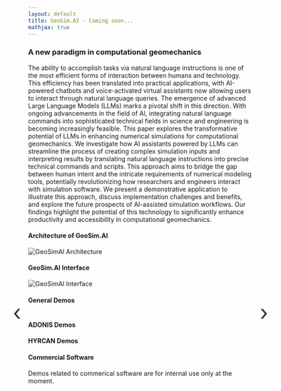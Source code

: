 ```yaml
---
layout: default
title: GeoSim.AI - Coming soon...
mathjax: true
---
```


### A new paradigm in computational geomechanics

The ability to accomplish tasks via natural language instructions is one of the most efficient forms of interaction between humans and technology. This efficiency has been translated into practical applications, with AI-powered chatbots and voice-activated virtual assistants now allowing users to interact through natural language queries. The emergence of advanced Large Language Models (LLMs) marks a pivotal shift in this direction. With ongoing advancements in the field of AI, integrating natural language commands into sophisticated technical fields in science and engineering is becoming increasingly feasible. This paper explores the transformative potential of LLMs in enhancing numerical simulations for computational geomechanics. We investigate how AI assistants powered by LLMs can streamline the process of creating complex simulation inputs and interpreting results by translating natural language instructions into precise technical commands and scripts. This approach aims to bridge the gap between human intent and the intricate requirements of numerical modeling tools, potentially revolutionizing how researchers and engineers interact with simulation software. We present a demonstrative application to illustrate this approach, discuss implementation challenges and benefits, and explore the future prospects of AI-assisted simulation workflows. Our findings highlight the potential of this technology to significantly enhance productivity and accessibility in computational geomechanics.

#### Architecture of GeoSim.AI

![GeoSimAI Architecture](/assets/figs/geosimai-architecture-v3.png)

#### GeoSim.AI Interface

![GeoSimAI Interface](/assets/figs/geosimai_chat_interface.png)

#### General Demos

<div id="video-carousel" style="max-width: 800px; margin: 0 auto; position: relative;">
  <div id="video-container" style="display: flex; justify-content: center; align-items: center;"></div>
  <div id="prev-video" class="nav-arrow" style="left: -50px;">&lsaquo;</div>
  <div id="next-video" class="nav-arrow" style="right: -50px;">&rsaquo;</div>
</div>

#### ADONIS Demos

#### HYRCAN Demos

#### Commercial Software
Demos related to commerical software are for internal use only at the moment.

<style>
  .nav-arrow {
    position: absolute;
    top: 50%;
    transform: translateY(-50%);
    cursor: pointer;
    font-size: 48px;
    color: #333;
    background-color: rgba(255, 255, 255, 0.7);
    width: 50px;
    height: 50px;
    border-radius: 50%;
    display: flex;
    justify-content: center;
    align-items: center;
    transition: all 0.3s ease;
  }
  .nav-arrow:hover {
    background-color: rgba(255, 255, 255, 0.9);
    color: #000;
  }
</style>

<script>
document.addEventListener('DOMContentLoaded', function() {
  const videos = [
    { title: "General Demo", id: "U7zO1sHR3gQ" },
    { title: "Script Generation", id: "U7zO1sHR3gQ" }
  ];
  
  let currentVideoIndex = 0;
  const videoContainer = document.getElementById('video-container');
  const prevArrow = document.getElementById('prev-video');
  const nextArrow = document.getElementById('next-video');

  function showVideo(index) {
    const video = videos[index];
    videoContainer.innerHTML = `
      <div>
        <h3 style="text-align: center;">${video.title}</h3>
        <iframe width="760" height="428" src="https://www.youtube.com/embed/${video.id}" frameborder="0" allow="accelerometer; autoplay; clipboard-write; encrypted-media; gyroscope; picture-in-picture" allowfullscreen></iframe>
      </div>
    `;
  }

  prevArrow.addEventListener('click', function() {
    currentVideoIndex = (currentVideoIndex - 1 + videos.length) % videos.length;
    showVideo(currentVideoIndex);
  });

  nextArrow.addEventListener('click', function() {
    currentVideoIndex = (currentVideoIndex + 1) % videos.length;
    showVideo(currentVideoIndex);
  });

  showVideo(currentVideoIndex);
});
</script>
